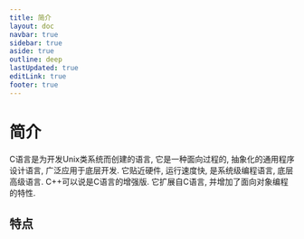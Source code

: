 ```yaml
---
title: 简介
layout: doc
navbar: true
sidebar: true
aside: true
outline: deep
lastUpdated: true
editLink: true
footer: true
---
```


# 简介

C语言是为开发Unix类系统而创建的语言, 它是一种面向过程的, 抽象化的通用程序设计语言, 广泛应用于底层开发. 它贴近硬件, 运行速度快, 是系统级编程语言, 底层高级语言. C++可以说是C语言的增强版. 它扩展自C语言, 并增加了面向对象编程的特性. 

## 特点
